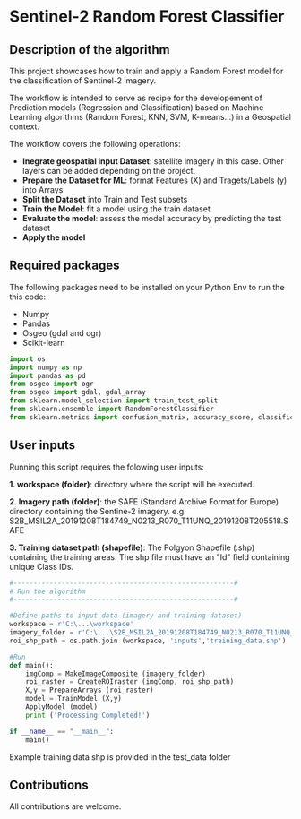 # Sentinel-2 Random Forest Classifier
## Description of the algorithm
This project showcases how to train and apply a Random Forest model for the classification of Sentinel-2 imagery.

The workflow is intended to serve as recipe for the developement of Prediction models (Regression and Classification) based on Machine Learning algorithms (Random Forest, KNN, SVM, K-means...) in a Geospatial context.

The workflow covers the following operations:
- **Inegrate geospatial input Dataset**: satellite imagery in this case. Other layers can be added depending on the project.
- **Prepare the Dataset for ML**:  format Features (X) and Tragets/Labels (y) into Arrays
- **Split the Dataset** into Train and Test subsets
- **Train the Model**: fit a model using the train dataset
- **Evaluate the model**: assess the model accuracy by predicting the test dataset  
- **Apply the model**



## Required packages
The following packages need to be installed on your Python Env to run the this code:
- Numpy
- Pandas
- Osgeo (gdal and ogr)
- Scikit-learn

```Python
import os
import numpy as np
import pandas as pd
from osgeo import ogr
from osgeo import gdal, gdal_array
from sklearn.model_selection import train_test_split
from sklearn.ensemble import RandomForestClassifier
from sklearn.metrics import confusion_matrix, accuracy_score, classification_report
```
## User inputs
Running this script requires the folowing user inputs:

**1. workspace (folder)**: directory where the script will be executed.

**2. Imagery path (folder)**: the SAFE (Standard Archive Format for Europe) directory containing the Sentine-2 imagery. e.g.  S2B_MSIL2A_20191208T184749_N0213_R070_T11UNQ_20191208T205518.SAFE

**3. Training dataset path (shapefile)**: The Polgyon Shapefile (.shp) containing the training areas. The shp file must have an "Id" field containing unique Class IDs.

```Python
#-------------------------------------------------------#
# Run the algorithm
#-------------------------------------------------------#

#Define paths to input data (imagery and training dataset)
workspace = r'C:\...\workspace'
imagery_folder = r'C:\...\S2B_MSIL2A_20191208T184749_N0213_R070_T11UNQ_20191208T205518.SAFE'
roi_shp_path = os.path.join (workspace, 'inputs','training_data.shp')

#Run
def main():
    imgComp = MakeImageComposite (imagery_folder)
    roi_raster = CreateROIraster (imgComp, roi_shp_path)
    X,y = PrepareArrays (roi_raster)
    model = TrainModel (X,y)
    ApplyModel (model)
    print ('Processing Completed!') 

if __name__ == "__main__":
    main()
``` 
Example training data shp is provided in the test_data folder


## Contributions
All contributions are welcome.

